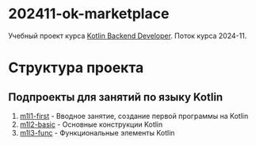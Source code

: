 # 202411-ok-marketplace

Учебный проект курса
[Kotlin Backend Developer](https://otus.ru/lessons/kotlin/).
Поток курса 2024-11.

# Структура проекта

## Подпроекты для занятий по языку Kotlin

1. [m1l1-first](m1l1-first) - Вводное занятие, создание первой программы на Kotlin
2. [m1l2-basic](m1l2-basic) - Основные конструкции Kotlin
3. [m1l3-func](m1l3-func) - Функциональные элементы Kotlin
